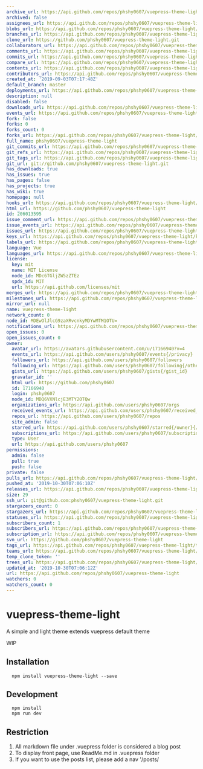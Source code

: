 ```yaml
---
archive_url: https://api.github.com/repos/phshy0607/vuepress-theme-light/{archive_format}{/ref}
archived: false
assignees_url: https://api.github.com/repos/phshy0607/vuepress-theme-light/assignees{/user}
blobs_url: https://api.github.com/repos/phshy0607/vuepress-theme-light/git/blobs{/sha}
branches_url: https://api.github.com/repos/phshy0607/vuepress-theme-light/branches{/branch}
clone_url: https://github.com/phshy0607/vuepress-theme-light.git
collaborators_url: https://api.github.com/repos/phshy0607/vuepress-theme-light/collaborators{/collaborator}
comments_url: https://api.github.com/repos/phshy0607/vuepress-theme-light/comments{/number}
commits_url: https://api.github.com/repos/phshy0607/vuepress-theme-light/commits{/sha}
compare_url: https://api.github.com/repos/phshy0607/vuepress-theme-light/compare/{base}...{head}
contents_url: https://api.github.com/repos/phshy0607/vuepress-theme-light/contents/{+path}
contributors_url: https://api.github.com/repos/phshy0607/vuepress-theme-light/contributors
created_at: '2019-09-03T07:17:48Z'
default_branch: master
deployments_url: https://api.github.com/repos/phshy0607/vuepress-theme-light/deployments
description: null
disabled: false
downloads_url: https://api.github.com/repos/phshy0607/vuepress-theme-light/downloads
events_url: https://api.github.com/repos/phshy0607/vuepress-theme-light/events
fork: false
forks: 0
forks_count: 0
forks_url: https://api.github.com/repos/phshy0607/vuepress-theme-light/forks
full_name: phshy0607/vuepress-theme-light
git_commits_url: https://api.github.com/repos/phshy0607/vuepress-theme-light/git/commits{/sha}
git_refs_url: https://api.github.com/repos/phshy0607/vuepress-theme-light/git/refs{/sha}
git_tags_url: https://api.github.com/repos/phshy0607/vuepress-theme-light/git/tags{/sha}
git_url: git://github.com/phshy0607/vuepress-theme-light.git
has_downloads: true
has_issues: true
has_pages: false
has_projects: true
has_wiki: true
homepage: null
hooks_url: https://api.github.com/repos/phshy0607/vuepress-theme-light/hooks
html_url: https://github.com/phshy0607/vuepress-theme-light
id: 206013595
issue_comment_url: https://api.github.com/repos/phshy0607/vuepress-theme-light/issues/comments{/number}
issue_events_url: https://api.github.com/repos/phshy0607/vuepress-theme-light/issues/events{/number}
issues_url: https://api.github.com/repos/phshy0607/vuepress-theme-light/issues{/number}
keys_url: https://api.github.com/repos/phshy0607/vuepress-theme-light/keys{/key_id}
labels_url: https://api.github.com/repos/phshy0607/vuepress-theme-light/labels{/name}
language: Vue
languages_url: https://api.github.com/repos/phshy0607/vuepress-theme-light/languages
license:
  key: mit
  name: MIT License
  node_id: MDc6TGljZW5zZTEz
  spdx_id: MIT
  url: https://api.github.com/licenses/mit
merges_url: https://api.github.com/repos/phshy0607/vuepress-theme-light/merges
milestones_url: https://api.github.com/repos/phshy0607/vuepress-theme-light/milestones{/number}
mirror_url: null
name: vuepress-theme-light
network_count: 0
node_id: MDEwOlJlcG9zaXRvcnkyMDYwMTM1OTU=
notifications_url: https://api.github.com/repos/phshy0607/vuepress-theme-light/notifications{?since,all,participating}
open_issues: 0
open_issues_count: 0
owner:
  avatar_url: https://avatars.githubusercontent.com/u/17166940?v=4
  events_url: https://api.github.com/users/phshy0607/events{/privacy}
  followers_url: https://api.github.com/users/phshy0607/followers
  following_url: https://api.github.com/users/phshy0607/following{/other_user}
  gists_url: https://api.github.com/users/phshy0607/gists{/gist_id}
  gravatar_id: ''
  html_url: https://github.com/phshy0607
  id: 17166940
  login: phshy0607
  node_id: MDQ6VXNlcjE3MTY2OTQw
  organizations_url: https://api.github.com/users/phshy0607/orgs
  received_events_url: https://api.github.com/users/phshy0607/received_events
  repos_url: https://api.github.com/users/phshy0607/repos
  site_admin: false
  starred_url: https://api.github.com/users/phshy0607/starred{/owner}{/repo}
  subscriptions_url: https://api.github.com/users/phshy0607/subscriptions
  type: User
  url: https://api.github.com/users/phshy0607
permissions:
  admin: false
  pull: true
  push: false
private: false
pulls_url: https://api.github.com/repos/phshy0607/vuepress-theme-light/pulls{/number}
pushed_at: '2019-10-30T07:06:10Z'
releases_url: https://api.github.com/repos/phshy0607/vuepress-theme-light/releases{/id}
size: 29
ssh_url: git@github.com:phshy0607/vuepress-theme-light.git
stargazers_count: 0
stargazers_url: https://api.github.com/repos/phshy0607/vuepress-theme-light/stargazers
statuses_url: https://api.github.com/repos/phshy0607/vuepress-theme-light/statuses/{sha}
subscribers_count: 1
subscribers_url: https://api.github.com/repos/phshy0607/vuepress-theme-light/subscribers
subscription_url: https://api.github.com/repos/phshy0607/vuepress-theme-light/subscription
svn_url: https://github.com/phshy0607/vuepress-theme-light
tags_url: https://api.github.com/repos/phshy0607/vuepress-theme-light/tags
teams_url: https://api.github.com/repos/phshy0607/vuepress-theme-light/teams
temp_clone_token: ''
trees_url: https://api.github.com/repos/phshy0607/vuepress-theme-light/git/trees{/sha}
updated_at: '2019-10-30T07:06:12Z'
url: https://api.github.com/repos/phshy0607/vuepress-theme-light
watchers: 0
watchers_count: 0
---
```


# vuepress-theme-light

A simple and light theme extends vuepress default theme

WIP

## Installation
```
  npm install vuepress-theme-light --save
```

## Development

```
  npm install
  npm run dev
```

## Restriction
1. All markdown file under .vuepress folder is considered a blog post
2. To display front page, use ReadMe.md in .vuepress folder
3. If you want to use the posts list, please add a nav '/posts/



